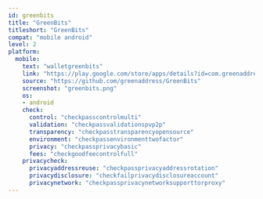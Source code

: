 ```yaml
---
id: greenbits
title: "GreenBits"
titleshort: "GreenBits"
compat: "mobile android"
level: 2
platform:
  mobile:
    text: "walletgreenbits"
    link: "https://play.google.com/store/apps/details?id=com.greenaddress.greenbits_android_wallet"
    source: "https://github.com/greenaddress/GreenBits"
    screenshot: "greenbits.png"
    os:
    - android
    check:
      control: "checkpasscontrolmulti"
      validation: "checkpassvalidationspvp2p"
      transparency: "checkpasstransparencyopensource"
      environment: "checkpassenvironmenttwofactor"
      privacy: "checkpassprivacybasic"
      fees: "checkgoodfeecontrolfull"
    privacycheck:
      privacyaddressreuse: "checkpassprivacyaddressrotation"
      privacydisclosure: "checkfailprivacydisclosureaccount"
      privacynetwork: "checkpassprivacynetworksupporttorproxy"
---
```

